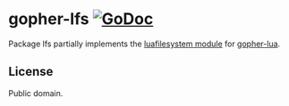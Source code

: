 # gopher-lfs [![GoDoc](https://godoc.org/layeh.com/gopher-lfs?status.svg)](https://godoc.org/layeh.com/gopher-lfs)

Package lfs partially implements the [luafilesystem module](http://keplerproject.github.io/luafilesystem/) for [gopher-lua](https://github.com/yuin/gopher-lua).

## License

Public domain.
